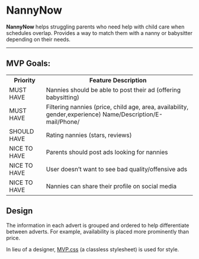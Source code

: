 # NannyNow

<b>NannyNow</b> helps struggling parents who need help with child care when schedules overlap.
Provides a way to match them with a nanny or babysitter depending on their needs.

<hr>

## MVP Goals:

<table>
<tr>
<th>Priority</th>
<th>Feature Description</th>
</tr>
<tr>
<td>MUST HAVE</td>
<td>Nannies should be able to post their ad (offering babysitting)</td>
</tr>
<tr>
<td>MUST HAVE</td>
<td>Filtering nannies (price, child age, area, availability, gender,experience)
Name/Description/E-mail/Phone/</td>
</tr>
<tr>
<td>SHOULD HAVE</td>
<td>Rating nannies (stars, reviews)</td>
</tr>
<tr>
<td>NICE TO HAVE</td>
<td>Parents should post ads looking for nannies</td>
</tr>
<tr>
<td>NICE TO HAVE</td>
<td>User doesn’t want to see bad quality/offensive ads</td>
</tr>
<tr>
<td>NICE TO HAVE</td>
<td>Nannies can share their profile on social media</td>
</tr>
</table>

## Design

The information in each advert is grouped and ordered to help differentiate between adverts. For example, availability is placed more prominently than price.

In lieu of a designer, [MVP.css](https://andybrewer.github.io/mvp/) (a classless stylesheet) is used for style.
